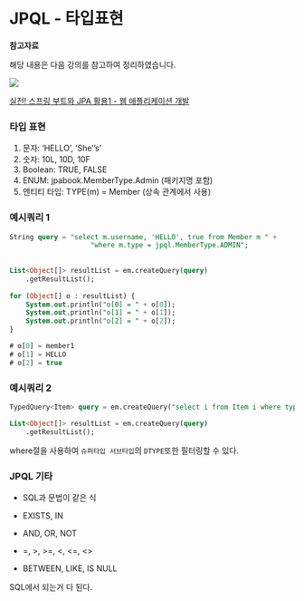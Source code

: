 # JPQL - 타입표현

**참고자료**

해당 내용은 다음 강의를 참고하여 정리하였습니다. 

![](https://cdn.inflearn.com/public/courses/324119/course_cover/07c45106-3cfa-4dd6-93ed-a6449591831c/%E1%84%80%E1%85%B3%E1%84%85%E1%85%AE%E1%86%B8%205%20%E1%84%87%E1%85%A9%E1%86%A8%E1%84%89%E1%85%A1%204.png)

[실전! 스프링 부트와 JPA 활용1 - 웹 애플리케이션 개발](https://www.inflearn.com/course/%EC%8A%A4%ED%94%84%EB%A7%81%EB%B6%80%ED%8A%B8-JPA-%ED%99%9C%EC%9A%A9-1/dashboard)



### 타입 표현

1. 문자: ‘HELLO’, ‘She’’s’
2. 숫자: 10L, 10D, 10F
3. Boolean: TRUE, FALSE
4. ENUM: jpabook.MemberType.Admin (패키지명 포함)
5. 엔티티 타입: TYPE(m) = Member (상속 관계에서 사용)



### 예시쿼리 1

```sql
String query = "select m.username, 'HELLO', true from Member m " +
                    "where m.type = jpql.MemberType.ADMIN";
                    
                    
List<Object[]> resultList = em.createQuery(query)
	.getResultList();
	
for (Object[] o : resultList) {
    System.out.println("o[0] = " + o[0]);
    System.out.println("o[1] = " + o[1]);
    System.out.println("o[2] = " + o[2]);
}

# o[0] = member1
# o[1] = HELLO
# o[2] = true
```





### 예시쿼리 2

```sql
TypedQuery<Item> query = em.createQuery("select i from Item i where type[i] = Book ", Item.class);

List<Object[]> resultList = em.createQuery(query)
	.getResultList();
```

where절을 사용하여 `슈퍼타입 서브타입`의 `DTYPE`또한 필터링할 수 있다.





### JPQL 기타

- SQL과 문법이 같은 식

- EXISTS, IN

- AND, OR, NOT

- =, >, >=, <, <=, <>
- BETWEEN, LIKE, IS NULL

SQL에서 되는거 다 된다.